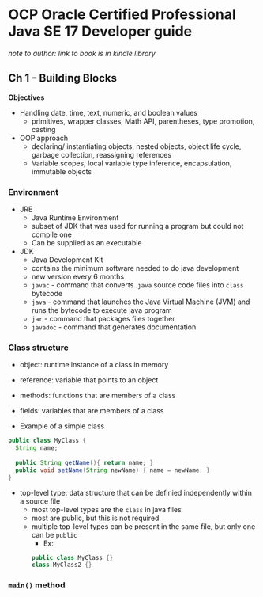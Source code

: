 # OCP Oracle Certified Professional Java SE 17 Developer guide

_note to author: link to book is in kindle library_

## Ch 1 - Building Blocks

**Objectives**
- Handling date, time, text, numeric, and boolean values
  - primitives, wrapper classes, Math API, parentheses, type promotion, casting
- OOP approach
  -  declaring/ instantiating objects, nested objects, object life cycle, garbage collection, reassigning references
  -  Variable scopes, local variable type inference, encapsulation, immutable objects
  
### Environment

- JRE
  - Java Runtime Environment
  - subset of JDK that was used for running a program but could not compile one
  - Can be supplied as an executable
- JDK 
  - Java Development Kit
  - contains the minimum software needed to do java development
  - new version every 6 months
  - `javac` - command that converts .`java` source code files into `class` bytecode
  - `java` - command that launches the Java Virtual Machine (JVM) and runs the bytecode to execute java program
  - `jar` - command that packages files together
  - `javadoc` - command that generates documentation

### Class structure

- object: runtime instance of a class in memory
- reference: variable that points to an object
- methods: functions that are members of a class
- fields: variables that are members of a class 

- Example of a simple class

```java
public class MyClass {
  String name;
  
  public String getName(){ return name; }
  public void setName(String newName) { name = newName; }
}
```

- top-level type: data structure that can be definied independently within a source file
  - most top-level types are the `class` in java files
  - most are public, but this is not required
  - multiple top-level types can be present in the same file, but only one can be `public`
    - Ex:
    ```java
    public class MyClass {}
    class MyClass2 {}
    ```
 
### `main()` method
